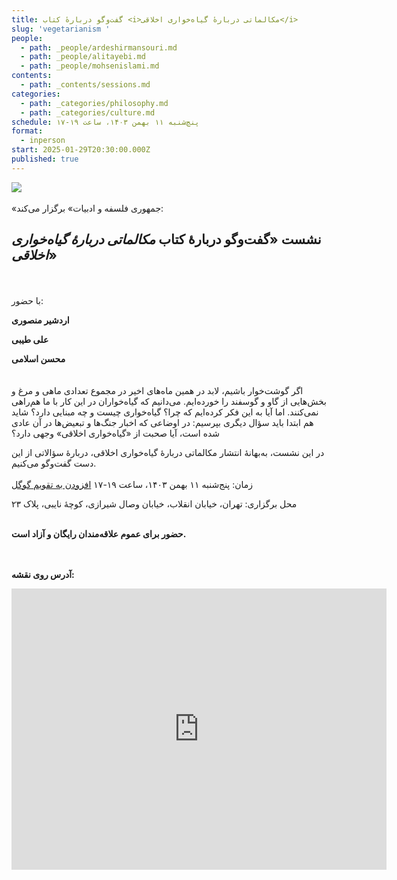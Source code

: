 ```yaml
---
title: گفت‌وگو دربارهٔ کتاب <i>مکالماتی دربارهٔ گیاه‌خواری اخلاقی</i>
slug: 'vegetarianism '
people:
  - path: _people/ardeshirmansouri.md
  - path: _people/alitayebi.md
  - path: _people/mohsenislami.md
contents:
  - path: _contents/sessions.md
categories:
  - path: _categories/philosophy.md
  - path: _categories/culture.md
schedule: پنچ‌شنبه ۱۱ بهمن ۱۴۰۳، ساعت ۱۹-۱۷
format:
  - inperson
start: 2025-01-29T20:30:00.000Z
published: true
---
```





![](https://assets.tina.io/b6b0cb5c-4b1b-43f4-9bea-8d6867c09320/Events/گیاه‌خواری4.jpg)
<br><br>
«جمهوری فلسفه و ادبیات» برگزار می‌کند:

## نشست «گفت‌وگو دربارهٔ کتاب _مکالماتی دربارهٔ گیاه‌خواری اخلاقی_»
<br><br>
با حضور:

**اردشیر منصوری**

**علی طیبی**

**محسن اسلامی**
<br><br><br>
اگر گوشت‌خوار باشیم، لابد در همین ماه‌های اخیر در مجموع تعدادی ماهی و مرغ و بخش‌هایی از گاو و گوسفند را خورده‌ایم. می‌دانیم که گیاه‌خواران در این کار با ما هم‌راهی نمی‌کنند. اما آیا به این فکر کرده‌ایم که چرا؟ گیاه‌خواری چیست و چه مبنایی دارد؟ شاید هم ابتدا باید سؤال دیگری بپرسیم: در اوضاعی که اخبار جنگ‌ها و تبعیض‌ها در آن عادی شده است، آیا صحبت از «گیاه‌خواری اخلاقی» وجهی دارد؟ 

در این نشست، به‌بهانهٔ انتشار مکالماتی دربارهٔ گیاه‌خواری اخلاقی، دربارهٔ سؤالاتی از این دست گفت‌وگو می‌کنیم.
<br><br>
زمان: پنج‌شنبه ۱۱ بهمن ۱۴۰۳، ساعت ۱۹-۱۷  <a href="https://calendar.google.com/calendar/event?action=TEMPLATE&tmeid=NzlhMW1qOXBpdTlidTloNHFzMDY0YnE3aXEgam9taG91cmlmYWxzYWZlQG0&tmsrc=jomhourifalsafe%40gmail.com">افزودن به تقویم گوگل</a>

محل برگزاری: تهران، خیابان انقلاب، خیابان وصال شیرازی، کوچهٔ نایبی، پلاک ۲۳
<br><br>

**حضور برای عموم علاقه‌مندان رایگان و آزاد است.**

<br><br>
**آدرس روی نقشه:**

<iframe src="https://www.google.com/maps/embed?pb=!1m17!1m12!1m3!1d3239.9701159679107!2d51.400496999999994!3d35.702352999999995!2m3!1f0!2f0!3f0!3m2!1i1024!2i768!4f13.1!3m2!1m1!2zMzXCsDQyJzA4LjUiTiA1McKwMjQnMDEuOCJF!5e0!3m2!1sen!2s!4v1727792460938!5m2!1sen!2s" width="600" height="450" style="border:0;" allowfullscreen="" loading="lazy" referrerpolicy="no-referrer-when-downgrade"></iframe>

